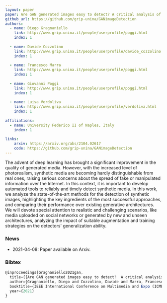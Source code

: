 ```yaml
---
layout: paper
paper: Are GAN generated images easy to detect? A critical analysis of the state-of-the-art
github_url: https://github.com/grip-unina/GANimageDetection
authors: 
  - name: Diego Gragnaniello
    link: http://www.grip.unina.it/people/userprofile/poggi.html
    index: 1
     
  - name: Davide Cozzolino
    link: http://www.grip.unina.it/people/userprofile/davide_cozzolino.html
    index: 1
    
  - name: Francesco Marra
    link: http://www.grip.unina.it/people/userprofile/poggi.html
    index: 1
    
  - name: Giovanni Poggi
    link: http://www.grip.unina.it/people/userprofile/poggi.html
    index: 1
    
  - name: Luisa Verdoliva
    link: http://www.grip.unina.it/people/userprofile/verdoliva.html
    index: 1
    
affiliations:
  - name: University Federico II of Naples, Italy
    index: 1
    
links:
    arxiv: https://arxiv.org/abs/2104.02617
    code: https://github.com/grip-unina/GANimageDetection
---
```



The advent of deep learning has brought a significant improvement in the quality of generated media. However, with the increased level of photorealism, synthetic media are becoming hardly distinguishable from real ones, raising serious concerns about the spread of fake or manipulated information over the Internet. In this context, it is important to develop automated tools to reliably and timely detect synthetic media. In this work, we analyze the state-of-the-art methods for the detection of synthetic images, highlighting the key ingredients of the most successful approaches, and comparing their performance over existing generative architectures. We will devote special attention to realistic and challenging scenarios, like media uploaded on social networks or generated by new and unseen architectures, analyzing the impact of suitable augmentation and training strategies on the detectors' generalization ability.

### News

*   2021-04-08: Paper available on Arxiv.

### Bibtex

```js
@inproceedings{Gragnaniello2021gan,
  title={{Are GAN generated images easy to detect?  A critical analysis of the state-of-the-art}},
  author={Gragnaniello, Diego and Cozzolino, Davide and Marra, Francesco and Poggi, Giovanni and Verdoliva, Luisa},
  booktitle={IEEE International Conference on Multimedia and Expo (ICME)},
  year={2021}
}
```
